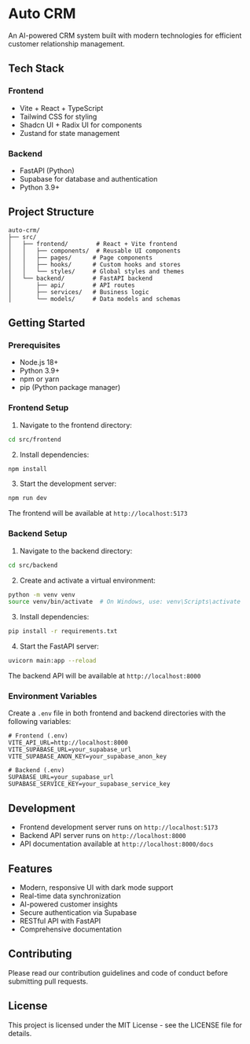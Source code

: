 # Auto CRM

An AI-powered CRM system built with modern technologies for efficient customer relationship management.

## Tech Stack

### Frontend
- Vite + React + TypeScript
- Tailwind CSS for styling
- Shadcn UI + Radix UI for components
- Zustand for state management

### Backend
- FastAPI (Python)
- Supabase for database and authentication
- Python 3.9+

## Project Structure

```
auto-crm/
├── src/
│   ├── frontend/        # React + Vite frontend
│   │   ├── components/  # Reusable UI components
│   │   ├── pages/      # Page components
│   │   ├── hooks/      # Custom hooks and stores
│   │   └── styles/     # Global styles and themes
│   └── backend/        # FastAPI backend
│       ├── api/        # API routes
│       ├── services/   # Business logic
│       └── models/     # Data models and schemas
```

## Getting Started

### Prerequisites
- Node.js 18+
- Python 3.9+
- npm or yarn
- pip (Python package manager)

### Frontend Setup

1. Navigate to the frontend directory:
```bash
cd src/frontend
```

2. Install dependencies:
```bash
npm install
```

3. Start the development server:
```bash
npm run dev
```

The frontend will be available at `http://localhost:5173`

### Backend Setup

1. Navigate to the backend directory:
```bash
cd src/backend
```

2. Create and activate a virtual environment:
```bash
python -m venv venv
source venv/bin/activate  # On Windows, use: venv\Scripts\activate
```

3. Install dependencies:
```bash
pip install -r requirements.txt
```

4. Start the FastAPI server:
```bash
uvicorn main:app --reload
```

The backend API will be available at `http://localhost:8000`

### Environment Variables

Create a `.env` file in both frontend and backend directories with the following variables:

```env
# Frontend (.env)
VITE_API_URL=http://localhost:8000
VITE_SUPABASE_URL=your_supabase_url
VITE_SUPABASE_ANON_KEY=your_supabase_anon_key

# Backend (.env)
SUPABASE_URL=your_supabase_url
SUPABASE_SERVICE_KEY=your_supabase_service_key
```

## Development

- Frontend development server runs on `http://localhost:5173`
- Backend API server runs on `http://localhost:8000`
- API documentation available at `http://localhost:8000/docs`

## Features

- Modern, responsive UI with dark mode support
- Real-time data synchronization
- AI-powered customer insights
- Secure authentication via Supabase
- RESTful API with FastAPI
- Comprehensive documentation

## Contributing

Please read our contribution guidelines and code of conduct before submitting pull requests.

## License

This project is licensed under the MIT License - see the LICENSE file for details.